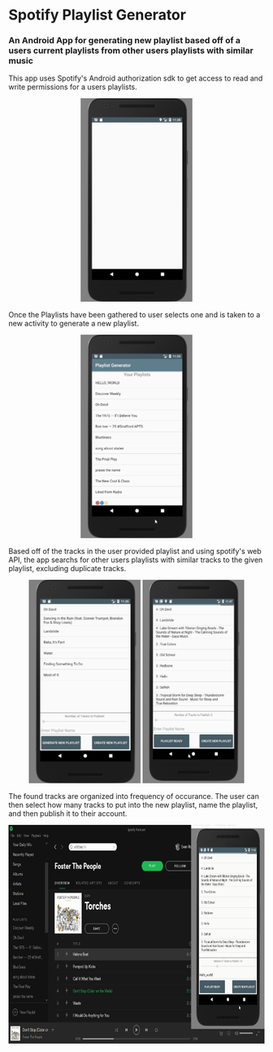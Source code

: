 # Spotify Playlist Generator
### An Android App for generating new playlist based off of a users current playlists from other users playlists with similar music

This app uses Spotify's Android authorization sdk to get access to read and write permissions for a users playlists.


<p align="center">
  
  <img src="https://github.com/eroberts20/spotifyPlaylistGenerator/blob/master/screenshots/start_screen.gif"  width="220" height="400">
</p>

Once the Playlists have been gathered to user selects one and is taken to a new activity to generate a new playlist.


<p align="center">
  
  <img src="https://github.com/eroberts20/spotifyPlaylistGenerator/blob/master/screenshots/playlist.gif"  width="220" height="400">
</p>


Based off of the tracks in the user provided playlist and using spotify's web API, the app searchs for other users playlists with similar tracks to the given playlist, excluding duplicate tracks.


<p align="center">
  
  <img src="https://github.com/eroberts20/spotifyPlaylistGenerator/blob/master/screenshots/playlist_ready.gif" width="220" height="400" >
  <img src="https://github.com/eroberts20/spotifyPlaylistGenerator/blob/master/screenshots/playlist_ready2.gif" width="200" height="400">

</p>


The found tracks are organized into frequency of occurance. The user can then select how many tracks to put into the new playlist, name the playlist, and then publish it to their account.


<p align="center">
  
  <img src="https://github.com/eroberts20/spotifyPlaylistGenerator/blob/master/screenshots/spotify.gif"  width="820" height="430">
</p>

